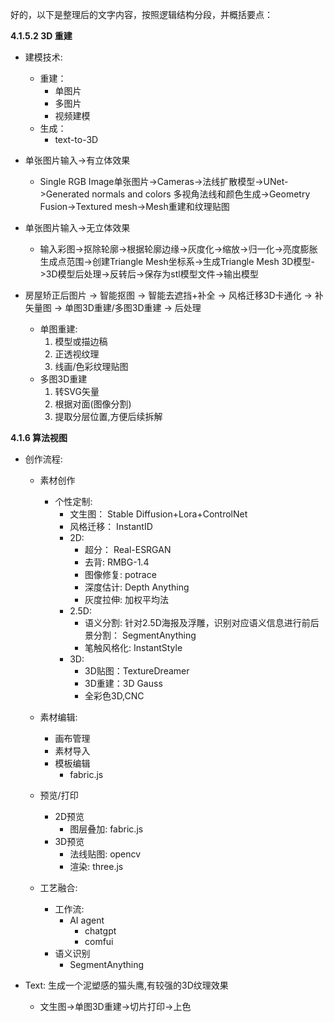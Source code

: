好的，以下是整理后的文字内容，按照逻辑结构分段，并概括要点：

**4.1.5.2 3D 重建**

*   建模技术:
    *   重建：
        *   单图片
        *   多图片
        *   视频建模
    *   生成：
        *   text-to-3D

* 单张图片输入->有立体效果
    * Single RGB Image单张图片->Cameras->法线扩散模型->UNet->Generated normals and colors 多视角法线和颜色生成->Geometry Fusion->Textured mesh->Mesh重建和纹理贴图

* 单张图片输入->无立体效果
    * 输入彩图->抠除轮廓->根据轮廓边缘->灰度化->缩放->归一化->亮度膨胀生成点范围->创建Triangle Mesh坐标系->生成Triangle Mesh 3D模型->3D模型后处理->反转后->保存为stl模型文件->输出模型

*   房屋矫正后图片 -> 智能抠图 -> 智能去遮挡+补全 -> 风格迁移3D卡通化 -> 补矢量图 -> 单图3D重建/多图3D重建 -> 后处理
    *   单图重建:
        1.  模型或描边稿
        2.  正透视纹理
        3.  线画/色彩纹理贴图
    *   多图3D重建
        1.  转SVG矢量
        2.  根据对面(图像分割)
        3.  提取分层位置,方便后续拆解

**4.1.6 算法视图**

*   创作流程:
    *   素材创作
        *   个性定制:
            *   文生图： Stable Diffusion+Lora+ControlNet
            *   风格迁移： InstantID
            *   2D:
                *   超分： Real-ESRGAN
                *   去背:  RMBG-1.4
                *   图像修复: potrace
                *   深度估计: Depth Anything
                *   灰度拉伸: 加权平均法
            *   2.5D:
                *   语义分割: 针对2.5D海报及浮雕，识别对应语义信息进行前后景分割： SegmentAnything
                *  笔触风格化: InstantStyle
            *  3D:
                * 3D贴图：TextureDreamer
                * 3D重建：3D Gauss
                * 全彩色3D,CNC

    *   素材编辑:
        *   画布管理
        *   素材导入
        *   模板编辑
            *   fabric.js

    *   预览/打印
        *   2D预览
            * 图层叠加: fabric.js
        *   3D预览
            * 法线贴图: opencv
            * 渲染: three.js

    *   工艺融合:
        *   工作流:
            * AI agent
                *  chatgpt
                * comfui
        * 语义识别
            * SegmentAnything

* Text: 生成一个泥塑感的猫头鹰,有较强的3D纹理效果
    *  文生图->单图3D重建->切片打印->上色
